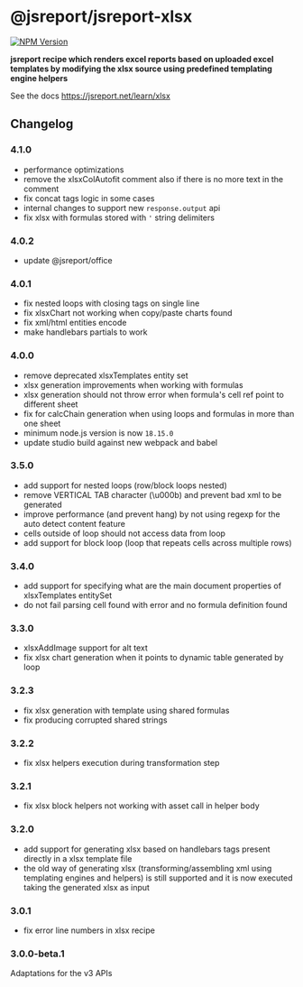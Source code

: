 # @jsreport/jsreport-xlsx
[![NPM Version](http://img.shields.io/npm/v/@jsreport/jsreport-xlsx.svg?style=flat-square)](https://npmjs.com/package/@jsreport/jsreport-xlsx)

**jsreport recipe which renders excel reports based on uploaded excel templates by modifying the xlsx source using predefined templating engine helpers**

See the docs https://jsreport.net/learn/xlsx

## Changelog

### 4.1.0

- performance optimizations
- remove the xlsxColAutofit comment also if there is no more text in the comment
- fix concat tags logic in some cases
- internal changes to support new `response.output` api
- fix xlsx with formulas stored with `'` string delimiters

### 4.0.2

- update @jsreport/office

### 4.0.1

- fix nested loops with closing tags on single line
- fix xlsxChart not working when copy/paste charts found
- fix xml/html entities encode
- make handlebars partials to work

### 4.0.0

- remove deprecated xlsxTemplates entity set
- xlsx generation improvements when working with formulas
- xlsx generation should not throw error when formula's cell ref point to different sheet
- fix for calcChain generation when using loops and formulas in more than one sheet
- minimum node.js version is now `18.15.0`
- update studio build against new webpack and babel

### 3.5.0

- add support for nested loops (row/block loops nested)
- remove VERTICAL TAB character (\u000b) and prevent bad xml to be generated
- improve performance (and prevent hang) by not using regexp for the auto detect content feature
- cells outside of loop should not access data from loop
- add support for block loop (loop that repeats cells across multiple rows)

### 3.4.0

- add support for specifying what are the main document properties of xlsxTemplates entitySet
- do not fail parsing cell found with error and no formula definition found

### 3.3.0

- xlsxAddImage support for alt text
- fix xlsx chart generation when it points to dynamic table generated by loop

### 3.2.3

- fix xlsx generation with template using shared formulas
- fix producing corrupted shared strings

### 3.2.2

- fix xlsx helpers execution during transformation step

### 3.2.1

- fix xlsx block helpers not working with asset call in helper body

### 3.2.0

- add support for generating xlsx based on handlebars tags present directly in a xlsx template file
- the old way of generating xlsx (transforming/assembling xml using templating engines and helpers) is still supported and it is now executed taking the generated xlsx as input

### 3.0.1

- fix error line numbers in xlsx recipe

### 3.0.0-beta.1

Adaptations for the v3 APIs
